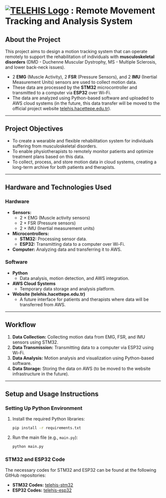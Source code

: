 # [![TELEHIS Logo](https://imgur.com/RUjcwRS.png)](https://telehis.hacettepe.edu.tr/) : Remote Movement Tracking and Analysis System

## About the Project

This project aims to design a motion tracking system that can operate remotely to support the rehabilitation of individuals with **musculoskeletal disorders** (DMD - Duchenne Muscular Dystrophy, MS - Multiple Sclerosis, and lower back-neck issues).

- 2 **EMG** (Muscle Activity), 2 **FSR** (Pressure Sensors), and 2 **IMU** (Inertial Measurement Units) sensors are used to collect motion data.
- These data are processed by the **STM32** microcontroller and transmitted to a computer via **ESP32** over Wi-Fi.
- The data are analyzed using Python-based software and uploaded to AWS cloud systems (in the future, this data transfer will be moved to the official project website [telehis.hacettepe.edu.tr](https://telehis.hacettepe.edu.tr/)).

---

## Project Objectives

- To create a wearable and flexible rehabilitation system for individuals suffering from musculoskeletal disorders.
- To enable physiotherapists to remotely monitor patients and optimize treatment plans based on this data.
- To collect, process, and store motion data in cloud systems, creating a long-term archive for both patients and therapists.

---

## Hardware and Technologies Used

### Hardware

- **Sensors:**
  - 2 × EMG (Muscle activity sensors)
  - 2 × FSR (Pressure sensors)
  - 2 × IMU (Inertial measurement units)
- **Microcontrollers:**
  - **STM32:** Processing sensor data.
  - **ESP32:** Transmitting data to a computer over Wi-Fi.
- **Computer:** Analyzing data and transferring it to AWS.

### Software

- **Python**
  - Data analysis, motion detection, and AWS integration.
- **AWS Cloud Systems**
  - Temporary data storage and analysis platform.
- **Website (telehis.hacettepe.edu.tr)**
  - A future interface for patients and therapists where data will be transferred from AWS.

---

## Workflow

1. **Data Collection:** Collecting motion data from EMG, FSR, and IMU sensors using STM32.
2. **Data Transmission:** Transmitting data to a computer via ESP32 using Wi-Fi.
3. **Data Analysis:** Motion analysis and visualization using Python-based software.
4. **Data Storage:** Storing the data on AWS (to be moved to the website infrastructure in the future).

---

## Setup and Usage Instructions

### Setting Up Python Environment

1. Install the required Python libraries:
   ```bash
   pip install -r requirements.txt
   ```

2. Run the main file (e.g., `main.py`):
   ```bash
   python main.py
   ```

### STM32 and ESP32 Code

The necessary codes for STM32 and ESP32 can be found at the following GitHub repositories:

- **STM32 Codes:** [telehis-stm32](https://github.com/atilayilmaz/telehis-stm32)
- **ESP32 Codes:** [telehis-esp32](https://github.com/atilayilmaz/telehis-esp32)


